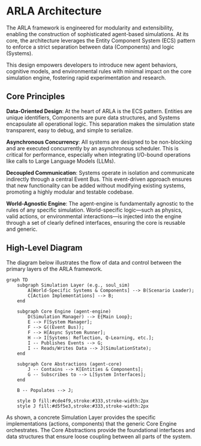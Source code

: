 # ARLA Architecture

The ARLA framework is engineered for modularity and extensibility, enabling the construction of sophisticated agent-based simulations. At its core, the architecture leverages the Entity Component System (ECS) pattern to enforce a strict separation between data (Components) and logic (Systems).

This design empowers developers to introduce new agent behaviors, cognitive models, and environmental rules with minimal impact on the core simulation engine, fostering rapid experimentation and research.

## Core Principles

**Data-Oriented Design**: At the heart of ARLA is the ECS pattern. Entities are unique identifiers, Components are pure data structures, and Systems encapsulate all operational logic. This separation makes the simulation state transparent, easy to debug, and simple to serialize.

**Asynchronous Concurrency**: All systems are designed to be non-blocking and are executed concurrently by an asynchronous scheduler. This is critical for performance, especially when integrating I/O-bound operations like calls to Large Language Models (LLMs).

**Decoupled Communication**: Systems operate in isolation and communicate indirectly through a central Event Bus. This event-driven approach ensures that new functionality can be added without modifying existing systems, promoting a highly modular and testable codebase.

**World-Agnostic Engine**: The agent-engine is fundamentally agnostic to the rules of any specific simulation. World-specific logic—such as physics, valid actions, or environmental interactions—is injected into the engine through a set of clearly defined interfaces, ensuring the core is reusable and generic.

## High-Level Diagram

The diagram below illustrates the flow of data and control between the primary layers of the ARLA framework.

```mermaid
graph TD
    subgraph Simulation Layer (e.g., soul_sim)
        A[World-Specific Systems & Components] --> B(Scenario Loader);
        C[Action Implementations] --> B;
    end

    subgraph Core Engine (agent-engine)
        D(Simulation Manager) --> E{Main Loop};
        E --> F[System Manager];
        F --> G((Event Bus));
        F --> H[Async System Runner];
        H --> I[Systems: Reflection, Q-Learning, etc.];
        I -- Publishes Events --> G;
        I -- Reads/Writes Data --> J(SimulationState);
    end

    subgraph Core Abstractions (agent-core)
        J -- Contains --> K[Entities & Components];
        G -- Subscribes to --> L[System Interfaces];
    end

    B -- Populates --> J;

    style D fill:#cde4f9,stroke:#333,stroke-width:2px
    style J fill:#d5f5e3,stroke:#333,stroke-width:2px
```

As shown, a concrete Simulation Layer provides the specific implementations (actions, components) that the generic Core Engine orchestrates. The Core Abstractions provide the foundational interfaces and data structures that ensure loose coupling between all parts of the system.